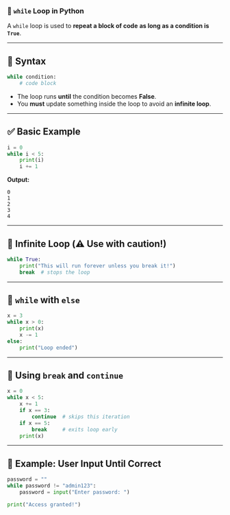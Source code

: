 ### 🔄 `while` Loop in Python

A `while` loop is used to **repeat a block of code** **as long as a condition is `True`**.

---

## 🔹 Syntax

```python
while condition:
    # code block
```

* The loop runs **until** the condition becomes **False**.
* You **must** update something inside the loop to avoid an **infinite loop**.

---

## ✅ Basic Example

```python
i = 0
while i < 5:
    print(i)
    i += 1
```

**Output:**

```
0
1
2
3
4
```

---

## 🔹 Infinite Loop (⚠️ Use with caution!)

```python
while True:
    print("This will run forever unless you break it!")
    break  # stops the loop
```

---

## 🔹 `while` with `else`

```python
x = 3
while x > 0:
    print(x)
    x -= 1
else:
    print("Loop ended")
```

---

## 🔹 Using `break` and `continue`

```python
x = 0
while x < 5:
    x += 1
    if x == 3:
        continue  # skips this iteration
    if x == 5:
        break     # exits loop early
    print(x)
```

---

## 🧠 Example: User Input Until Correct

```python
password = ""
while password != "admin123":
    password = input("Enter password: ")

print("Access granted!")
```
